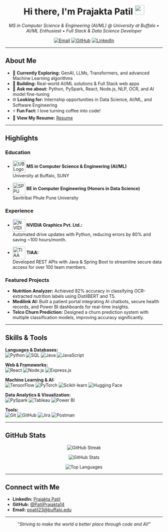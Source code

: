 <!--
**PatilPrajakta14/PatilPrajakta14** is a ✨ special ✨ repository because its README.md (this file) 
appears on your GitHub profile.
-->

<h1 align="center">Hi there, I'm Prajakta Patil <img src="https://media.giphy.com/media/hvRJCLFzcasrR4ia7z/giphy.gif" width="30px"/></h1>

<p align="center">
  <em>MS in Computer Science & Engineering (AI/ML) @ University at Buffalo • AI/ML Enthusiast • Full Stack & Data Science Developer</em>
</p>

<p align="center">
  <a href="mailto:ppatil23@buffalo.edu"><img src="https://img.shields.io/badge/Email-ppatil23%40buffalo.edu-blue?style=flat-square&logo=gmail" alt="Email"></a>
  <a href="https://github.com/PatilPrajakta14"><img src="https://img.shields.io/badge/GitHub-@PatilPrajakta14-lightgrey?style=flat-square&logo=github" alt="GitHub"></a>
  <a href="https://www.linkedin.com/in/prajakta-patil-cs/"><img src="https://img.shields.io/badge/LinkedIn-Prajakta_Patil-blue?style=flat-square&logo=linkedin" alt="LinkedIn"></a>
</p>

---

## About Me

- 🌱 **Currently Exploring:** GenAI, LLMs, Transformers, and advanced Machine Learning algorithms  
- 🔭 **Building:** Real-world AI/ML solutions & Full Stack web apps  
- 💬 **Ask me about:** Python, PySpark, React, Node.js, NLP, OCR, and AI model fine-tuning  
- 🌐 **Looking for:** Internship opportunities in Data Science, AI/ML, and Software Engineering 
- ⚡ **Fun Fact:** I love turning coffee into code!
- 📄 **View My Resume:** [Resume](https://drive.google.com/file/d/1Q6JbhoZK0bjy1PeJrqFMqMl73VEN2dMU/view?pli=1)

---

## Highlights

### Education
- <img src="https://www.buffalo.edu/content/www/brand/resources-tools/style-guides/student-association/_jcr_content/par/image_2051576783.img.original.jpg/1516727792017.jpg" alt="UB Logo" width="40" align="absmiddle"> **MS in Computer Science & Engineering (AI/ML)**  
  University at Buffalo, SUNY

- <img src="https://upload.wikimedia.org/wikipedia/en/f/f6/Savitribai_Phule_Pune_University_Logo.png" alt="SPPU Logo" width="40" align="absmiddle"> **BE in Computer Engineering (Honors in Data Science)**  
  Savitribai Phule Pune University

### Experience
- <img src="https://www.nvidia.com/content/dam/en-zz/Solutions/about-nvidia/logo-and-brand/02-nvidia-logo-color-grn-500x200-4c25-p.png" alt="NVIDIA Logo" width="40" align="absmiddle"> **NVIDIA Graphics Pvt. Ltd.:**  
  Automated drive updates with Python, reducing errors by 80% and saving ~100 hours/month.

- <img src="https://1000logos.net/wp-content/uploads/2021/07/TIAA-Logo.jpg" alt="TIAA Logo" width="40" align="absmiddle"> **TIAA:**  
  Developed REST APIs with Java & Spring Boot to streamline secure data access for over 100 team members.

### Featured Projects
- **Nutrition Analyzer:** Achieved 82% accuracy in classifying OCR-extracted nutrition labels using DistilBERT and T5.
- **Medilink AI:** Built a patient portal integrating AI chatbots, secure health records, and Power BI dashboards for real-time insights.
- **Telco Churn Prediction:** Designed a churn prediction system with multiple classification models, improving accuracy significantly.

---

## Skills & Tools

**Languages & Databases:**  
![Python](https://img.shields.io/badge/Python-3776AB?style=flat-square&logo=python&logoColor=white) 
![SQL](https://img.shields.io/badge/SQL-CC2927?style=flat-square&logo=microsoft-sql-server&logoColor=white) 
![Java](https://img.shields.io/badge/Java-ED8B00?style=flat-square&logo=java&logoColor=white) 
![JavaScript](https://img.shields.io/badge/JavaScript-323330?style=flat-square&logo=javascript)

**Web & Frameworks:**  
![React](https://img.shields.io/badge/React-20232A?style=flat-square&logo=react) 
![Node.js](https://img.shields.io/badge/Node.js-339933?style=flat-square&logo=node-dot-js&logoColor=white) 
![Express.js](https://img.shields.io/badge/Express.js-000000?style=flat-square&logo=express&logoColor=white)

**Machine Learning & AI:**  
![TensorFlow](https://img.shields.io/badge/TensorFlow-FF6F00?style=flat-square&logo=tensorflow&logoColor=white) 
![PyTorch](https://img.shields.io/badge/PyTorch-EE4C2C?style=flat-square&logo=pytorch&logoColor=white) 
![Scikit-learn](https://img.shields.io/badge/Scikit--Learn-F7931E?style=flat-square&logo=scikit-learn&logoColor=white) 
![Hugging Face](https://img.shields.io/badge/Hugging%20Face-FFD94D?style=flat-square&logo=hugging-face&logoColor=black)

**Data Analytics & Visualization:**  
![PySpark](https://img.shields.io/badge/PySpark-E25A1C?style=flat-square&logo=apache-spark&logoColor=white) 
![Tableau](https://img.shields.io/badge/Tableau-E97627?style=flat-square&logo=tableau&logoColor=white) 
![Power BI](https://img.shields.io/badge/PowerBI-F2C811?style=flat-square&logo=power-bi&logoColor=black)

**Tools:**  
![Git](https://img.shields.io/badge/GIT-E44C30?style=flat-square&logo=git&logoColor=white) 
![GitHub](https://img.shields.io/badge/GitHub-181717?style=flat-square&logo=github) 
![Jira](https://img.shields.io/badge/Jira-0052CC?style=flat-square&logo=jira&logoColor=white) 
![Postman](https://img.shields.io/badge/Postman-FF6C37?style=flat-square&logo=postman&logoColor=white)

---

## GitHub Stats

<p align="center">
  <img src="https://github-readme-streak-stats.herokuapp.com?user=PatilPrajakta14&theme=react&hide_border=true&date_format=M%20j%5B%2C%20Y%5D" alt="GitHub Streak"/>
</p>
<p align="center">
  <img src="https://github-readme-stats.vercel.app/api?username=PatilPrajakta14&show_icons=true&theme=react&hide_border=true" alt="GitHub Stats" />
</p>
<p align="center">
  <img src="https://github-readme-stats.vercel.app/api/top-langs/?username=PatilPrajakta14&layout=compact&theme=react&hide_border=true" alt="Top Languages" />
</p>

---

## Connect with Me

- **LinkedIn:** [Prajakta Patil](https://www.linkedin.com/in/prajakta-patil-cs/)
- **GitHub:** [@PatilPrajakta14](https://github.com/PatilPrajakta14)
- **Email:** [ppatil23@buffalo.edu](mailto:ppatil23@buffalo.edu)

---

<p align="center">
  <i>"Striving to make the world a better place through code and AI!"</i>
</p>
